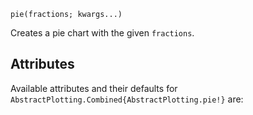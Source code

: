 ```
pie(fractions; kwargs...)
```

Creates a pie chart with the given `fractions`.

## Attributes

Available attributes and their defaults for `AbstractPlotting.Combined{AbstractPlotting.pie!}` are: 

```

```
